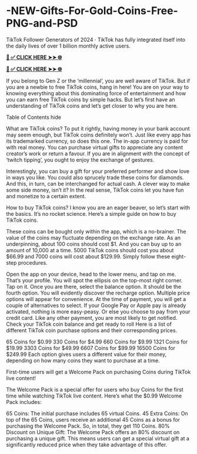 # -NEW-Gifts-For-Gold-Coins-Free-PNG-and-PSD
TikTok Follower Generators of 2024 · TikTok has fully integrated itself into the daily lives of over 1 billion monthly active users.

**[📌 ✅ CLICK HERE ➤➤ 🌐](https://soniaakter.xyz/tiktok/)**

**[📌 ✅ CLICK HERE ➤➤ 🌐](https://soniaakter.xyz/tiktok/)**

If you belong to Gen Z or the ‘millennial’, you are well aware of TikTok. But if you are a newbie to free TikTok coins, hang in here! You are on your way to knowing everything about this dominating force of entertainment and how you can earn free TikTok coins by simple hacks. But let’s first have an understanding of TikTok coins and let’s get closer to why you are here.

Table of Contents hide

What are TikTok coins? To put it rightly, having money in your bank account may seem enough, but TikTok coins definitely won’t. Just like every app has its trademarked currency, so does this one. The in-app currency is paid for with real money. You can purchase virtual gifts to appreciate any content creator’s work or return a favour. If you are in alignment with the concept of ‘twitch tipping’, you ought to enjoy the exchange of gestures.

Interestingly, you can buy a gift for your preferred performer and show love in ways you like. You could also sprucely trade these coins for diamonds. And this, in turn, can be interchanged for actual cash. A clever way to make some side money, isn’t it? In the real sense, TikTok coins let you have fun and monetize to a certain extent.

How to buy TikTok coins? I know you are an eager beaver, so let’s start with the basics. It’s no rocket science. Here’s a simple guide on how to buy TikTok coins.

These coins can be bought only within the app, which is a no-brainer. The value of the coins may fluctuate depending on the exchange rate. As an underpinning, about 100 coins should cost $1. And you can buy up to an amount of 10,000 at a time. 5000 TikTok coins should cost you about $66.99 and 7000 coins will cost about $129.99. Simply follow these eight-step procedures.

Open the app on your device, head to the lower menu, and tap on me. That’s your profile. You will spot the ellipsis on the top-most right corner. Tap on it. Once you are there, select the balance option. It should be the fourth option. You will evidently discover the recharge option. Multiple price options will appear for convenience. At the time of payment, you will get a couple of alternatives to select. If your Google Pay or Apple pay is already activated, nothing is more easy-peasy. Or else you choose to pay from your credit card. Like any other payment, you are most likely to get notified. Check your TikTok coin balance and get ready to roll Here is a list of different TikTok coin purchase options and their corresponding prices.

65 Coins for $0.99 330 Coins for $4.99 660 Coins for $9.99 1321 Coins for $19.99 3303 Coins for $49.99 6607 Coins for $99.99 16500 Coins for $249.99 Each option gives users a different value for their money, depending on how many coins they want to purchase at a time.

First-time users will get a Welcome Pack on purchasing Coins during TikTok live content!

The Welcome Pack is a special offer for users who buy Coins for the first time while watching TikTok live content. Here’s what the $0.99 Welcome Pack includes:

65 Coins: The initial purchase includes 65 virtual Coins. 45 Extra Coins: On top of the 65 Coins, users receive an additional 45 Coins as a bonus for purchasing the Welcome Pack. So, in total, they get 110 Coins. 80% Discount on Unique Gift: The Welcome Pack offers an 80% discount on purchasing a unique gift. This means users can get a special virtual gift at a significantly reduced price when they take advantage of this offer.
